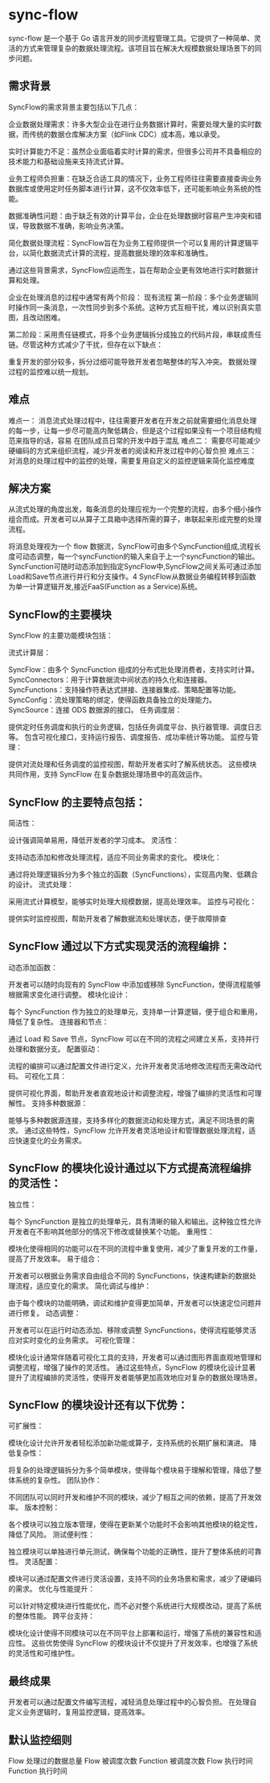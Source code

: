 # sync-flow
sync-flow 是一个基于 Go 语言开发的同步流程管理工具。它提供了一种简单、灵活的方式来管理复杂的数据处理流程。该项目旨在解决大规模数据处理场景下的同步问题。

## 需求背景
SyncFlow的需求背景主要包括以下几点：

企业数据处理需求：许多大型企业在进行业务数据计算时，需要处理大量的实时数据，而传统的数据仓库解决方案（如Flink CDC）成本高，难以承受。

实时计算能力不足：虽然企业面临着实时计算的需求，但很多公司并不具备相应的技术能力和基础设施来支持流式计算。

业务工程师负担重：在缺乏合适工具的情况下，业务工程师往往需要直接查询业务数据库或使用定时任务脚本进行计算，这不仅效率低下，还可能影响业务系统的性能。

数据准确性问题：由于缺乏有效的计算平台，企业在处理数据时容易产生冲突和错误，导致数据不准确，影响业务决策。

简化数据处理流程：SyncFlow旨在为业务工程师提供一个可以复用的计算逻辑平台，以简化数据流式计算的流程，提高数据处理的效率和准确性。

通过这些背景需求，SyncFlow应运而生，旨在帮助企业更有效地进行实时数据计算和处理。

企业在处理消息的过程中通常有两个阶段：
现有流程
第一阶段：多个业务逻辑同时操作同一条消息，一次性同步到多个系统。这种方式互相干扰，难以识别真实意图，且改动困难。

第二阶段：采用责任链模式，将多个业务逻辑拆分成独立的代码片段，串联成责任链。尽管这种方式减少了干扰，但存在以下缺点：

重复开发的部分较多，拆分过细可能导致开发者忽略整体的写入冲突。
数据处理过程的监控难以统一规划。

## 难点
难点一： 消息流式处理过程中，往往需要开发者在开发之前就需要细化消息处理的每一步，让每一步尽可能高内聚低耦合，但是这个过程如果没有一个项目结构规范来指导的话，容易
在团队成员日常的开发中趋于混乱
难点二： 需要尽可能减少硬编码的方式来组织流程，减少开发者的阅读和开发过程中的心智负担
难点三： 对消息的处理过程中的监控的处理，需要复用自定义的监控逻辑来简化监控难度


## 解决方案
从流式处理的角度出发，每条消息的处理应视为一个完整的流程，由多个细小操作组合而成。开发者可以从算子工具箱中选择所需的算子，串联起来形成完整的处理流程。

将消息处理视为一个 flow 数据流，SyncFlow可由多个SyncFunction组成,流程长度可动态调整，每一个syncFunction的输入来自于上一个syncFunction的输出。
SyncFunction可随时动态添加到指定SyncFlow中,SyncFlow之间关系可通过添加Load和Save节点进行并行和分支操作。4
SyncFlow从数据业务编程转移到函数为单一计算逻辑开发,接近FaaS(Function as a Service)系统。

## SyncFlow的主要模块
SyncFlow 的主要功能模块包括：

流式计算层：

SyncFlow：由多个 SyncFunction 组成的分布式批处理消费者，支持实时计算。
SyncConnectors：用于计算数据流中间状态的持久化和连接器。
SyncFunctions：支持操作符表达式拼接、连接器集成、策略配置等功能。
SyncConfig：流处理策略的绑定，使得函数具备独立的处理能力。
SyncSource：连接 ODS 数据源的接口。
任务调度层：

提供定时任务调度和执行的业务逻辑，包括任务调度平台、执行器管理、调度日志等。
包含可视化接口，支持运行报告、调度报告、成功率统计等功能。
监控与管理：

提供对流处理和任务调度的监控视图，帮助开发者实时了解系统状态。
这些模块共同作用，支持 SyncFlow 在复杂数据处理场景中的高效运作。

## SyncFlow 的主要特点包括：

简洁性：

设计强调简单易用，降低开发者的学习成本。
灵活性：

支持动态添加和修改处理流程，适应不同业务需求的变化。
模块化：

通过将处理逻辑拆分为多个独立的函数（SyncFunctions），实现高内聚、低耦合的设计。
流式处理：

采用流式计算模型，能够实时处理大规模数据，提高处理效率。
监控与可视化：

提供实时监控视图，帮助开发者了解数据流和处理状态，便于故障排查

## SyncFlow 通过以下方式实现灵活的流程编排：

动态添加函数：

开发者可以随时向现有的 SyncFlow 中添加或移除 SyncFunction，使得流程能够根据需求变化进行调整。
模块化设计：

每个 SyncFunction 作为独立的处理单元，支持单一计算逻辑，便于组合和重用，降低了复杂性。
连接器和节点：

通过 Load 和 Save 节点，SyncFlow 可以在不同的流程之间建立关系，支持并行处理和数据分支。
配置驱动：

流程的编排可以通过配置文件进行定义，允许开发者灵活地修改流程而无需改动代码。
可视化工具：

提供可视化界面，帮助开发者直观地设计和调整流程，增强了编排的灵活性和可理解性。
支持多种数据源：

能够与多种数据源连接，支持多样化的数据流动和处理方式，满足不同场景的需求。
通过这些特性，SyncFlow 允许开发者灵活地设计和管理数据处理流程，适应快速变化的业务需求。

## SyncFlow 的模块化设计通过以下方式提高流程编排的灵活性：

独立性：

每个 SyncFunction 是独立的处理单元，具有清晰的输入和输出。这种独立性允许开发者在不影响其他部分的情况下修改或替换某个功能。
重用性：

模块化使得相同的功能可以在不同的流程中重复使用，减少了重复开发的工作量，提高了开发效率。
易于组合：

开发者可以根据业务需求自由组合不同的 SyncFunctions，快速构建新的数据处理流程，适应变化的需求。
简化调试与维护：

由于每个模块的功能明确，调试和维护变得更加简单，开发者可以快速定位问题并进行修复。
动态调整：

开发者可以在运行时动态添加、移除或调整 SyncFunctions，使得流程能够灵活应对实时变化的业务需求。
可视化管理：

模块化设计通常伴随着可视化工具的支持，开发者可以通过图形界面直观地管理和调整流程，增强了操作的灵活性。
通过这些特点，SyncFlow 的模块化设计显著提升了流程编排的灵活性，使得开发者能够更加高效地应对复杂的数据处理场景。

## SyncFlow 的模块设计还有以下优势：

可扩展性：

模块化设计允许开发者轻松添加新功能或算子，支持系统的长期扩展和演进。
降低复杂性：

将复杂的处理逻辑拆分为多个简单模块，使得每个模块易于理解和管理，降低了整体系统的复杂性。
团队协作：

不同团队可以同时开发和维护不同的模块，减少了相互之间的依赖，提高了开发效率。
版本控制：

各个模块可以独立版本管理，使得在更新某个功能时不会影响其他模块的稳定性，降低了风险。
测试便利性：

独立模块可以单独进行单元测试，确保每个功能的正确性，提升了整体系统的可靠性。
灵活配置：

模块可以通过配置文件进行灵活设置，支持不同的业务场景和需求，减少了硬编码的需求。
优化与性能提升：

可以针对特定模块进行性能优化，而不必对整个系统进行大规模改动，提高了系统的整体性能。
跨平台支持：

模块化设计使得不同模块可以在不同平台上部署和运行，增强了系统的兼容性和适应性。
这些优势使得 SyncFlow 的模块设计不仅提升了开发效率，也增强了系统的灵活性和可维护性。

## 最终成果
开发者可以通过配置文件编写流程，减轻消息处理过程中的心智负担。
在处理自定义业务逻辑时，复用监控逻辑，提高效率。
## 默认监控细则
Flow 处理过的数据总量
Flow 被调度次数
Function 被调度次数
Flow 执行时间
Function 执行时间
